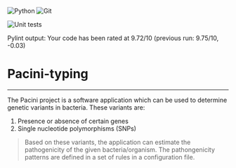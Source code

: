![Python](https://img.shields.io/badge/python-3670A0?style=for-the-badge&logo=python&logoColor=ffdd54)
![Git](https://img.shields.io/badge/git-%23F05033.svg?style=for-the-badge&logo=git&logoColor=white)

![Unit tests](https://github.com/RIVM-bioinformatics/Pacini-typing/actions/workflows/run_unit_tests.yaml/badge.svg)

Pylint output: Your code has been rated at 9.72/10 (previous run: 9.75/10, -0.03)

# Pacini-typing

---

The Pacini project is a software application which can be used to determine genetic variants in bacteria. These variants are:

1. Presence or absence of certain genes
2. Single nucleotide polymorphisms (SNPs)

> Based on these variants, the application can estimate the pathogenicity of the given bacteria/organism. The pathongenicity patterns are defined in a set of rules in a configuration file.